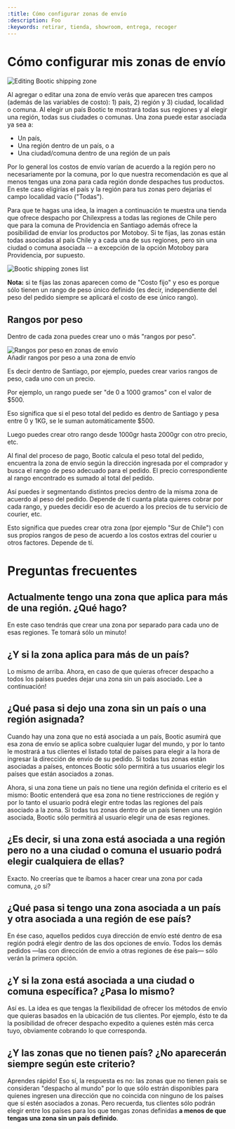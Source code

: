 ```yaml
---
:title: Cómo configurar zonas de envío
:description: Foo
:keywords: retirar, tienda, showroom, entrega, recoger
---
```


# Cómo configurar mis zonas de envío

<img src="/img/shipping_zones/editing.png" alt="Editing Bootic shipping zone" />

Al agregar o editar una zona de envío verás que aparecen tres campos (además de las variables de costo): 1) país, 2) región y 3) ciudad, localidad o comuna. Al elegir un país Bootic te mostrará todas sus regiones y al elegir una región, todas sus ciudades o comunas. Una zona puede estar asociada ya sea a:

 * Un país,
 * Una región dentro de un país, o a
 * Una ciudad/comuna dentro de una región de un país

Por lo general los costos de envío varían de acuerdo a la región pero no necesariamente por la comuna, por lo que nuestra recomendación es que al menos tengas una zona para cada región donde despaches tus productos. En este caso eligirías el país y la región para tus zonas pero dejarías el campo localidad vacío ("Todas").

Para que te hagas una idea, la imagen a continuación te muestra una tienda que ofrece despacho por Chilexpress a todas las regiones de Chile pero que para la comuna de Providencia en Santiago además ofrece la posibilidad de enviar los productos por Motoboy. Si te fijas, las zonas están todas asociadas al país Chile y a cada una de sus regiones, pero sin una ciudad o comuna asociada -- a excepción de la opción Motoboy para Providencia, por supuesto.

<img src="/img/shipping_zones/list.png" alt="Bootic shipping zones list" />

**Nota:** si te fijas las zonas aparecen como de "Costo fijo" y eso es porque sólo tienen un rango de peso único definido (es decir, independiente del peso del pedido siempre se aplicará el costo de ese único rango).

## Rangos por peso

Dentro de cada zona puedes crear uno o más "rangos por peso".

<div class="captura">
  <div class="c-contenido">
      <img src="<%= img('/img/shipping_zones/rangos.png').thumb('600x').url %>" alt="Rangos por peso en zonas de envío" />
  </div>
  <div class="c-pie">Añadir rangos por peso a una zona de envío</div>
</div>

Es decir dentro de Santiago, por ejemplo, puedes crear varios rangos de peso, cada uno con un precio.

Por ejemplo, un rango puede ser "de 0 a 1000 gramos" con el valor de $500.

Eso significa que si el peso total del pedido es dentro de Santiago y pesa entre 0 y 1KG, se le suman automáticamente $500.

Luego puedes crear otro rango desde 1000gr hasta 2000gr con otro precio, etc.

Al final del proceso de pago, Bootic calcula el peso total del pedido, encuentra la zona de envío según la dirección ingresada por el comprador y busca el rango de peso adecuado para el pedido. El precio correspondiente al rango encontrado es sumado al total del pedido.

Así puedes ir segmentando distintos precios dentro de la misma zona de acuerdo al peso del pedido. Depende de tí cuanta plata quieres cobrar por cada rango, y puedes decidir eso de acuerdo a los precios de tu servicio de courier, etc.

Esto significa que puedes crear otra zona (por ejemplo "Sur de Chile") con sus propios rangos de peso de acuerdo a los costos extras del courier u otros factores. Depende de tí.

# Preguntas frecuentes

## Actualmente tengo una zona que aplica para más de una región. ¿Qué hago?

En este caso tendrás que crear una zona por separado para cada uno de esas regiones. Te tomará sólo un minuto!

## ¿Y si la zona aplica para más de un país?

Lo mismo de arriba. Ahora, en caso de que quieras ofrecer despacho a todos los países puedes dejar una zona sin un país asociado. Lee a continuación!

## ¿Qué pasa si dejo una zona sin un país o una región asignada?

Cuando hay una zona que no está asociada a un país, Bootic asumirá que esa zona de envío se aplica sobre cualquier lugar del mundo, y por lo tanto le mostrará a tus clientes el listado total de países para elegir a la hora de ingresar la dirección de envío de su pedido. Si todas tus zonas están asociadas a países, entonces Bootic sólo permitirá a tus usuarios elegir los países que están asociados a zonas.

Ahora, si una zona tiene un país no tiene una región definida el criterio es el mismo: Bootic entenderá que esa zona no tiene restricciones de región y por lo tanto el usuario podrá elegir entre todas las regiones del país asociado a la zona. Si todas tus zonas dentro de un país tienen una región asociada, Bootic sólo permitirá al usuario elegir una de esas regiones.

## ¿Es decir, si una zona está asociada a una región pero no a una ciudad o comuna el usuario podrá elegir cualquiera de ellas?

Exacto. No creerías que te íbamos a hacer crear una zona por cada comuna, ¿o si?

## ¿Qué pasa si tengo una zona asociada a un país y otra asociada a una región de ese país?

En ése caso, aquellos pedidos cuya dirección de envío esté dentro de esa región podrá elegir dentro de las dos opciones de envío. Todos los demás pedidos —las con dirección de envío a otras regiones de ése país— sólo verán la primera opción.

## ¿Y si la zona está asociada a una ciudad o comuna específica? ¿Pasa lo mismo?

Así es. La idea es que tengas la flexibilidad de ofrecer los métodos de envío que quieras basados en la ubicación de tus clientes. Por ejemplo, ésto te da la posibilidad de ofrecer despacho expedito a quienes estén más cerca tuyo, obviamente cobrando lo que corresponda.

## ¿Y las zonas que no tienen país? ¿No aparecerán siempre según este criterio?

Aprendes rápido! Eso sí, la respuesta es no: las zonas que no tienen país se consideran "despacho al mundo" por lo que sólo estrán disponibles para quienes ingresen una dirección que no coincida con ninguno de los países que sí estén asociados a zonas. Pero recuerda, tus clientes sólo podrán elegir entre los países para los que tengas zonas definidas **a menos de que tengas una zona sin un país definido**.
